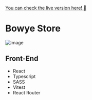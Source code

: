 [You can check the live version here! 🤖](https://shopping-cart-henna-eight.vercel.app
)
# Bowye Store
![image](https://github.com/pvdevs/shopping-cart/assets/128150302/67507e16-257d-441b-a52a-e7f8255cbf27)

## Front-End
- React
- Typescript
- SASS
- Vitest
- React Router

